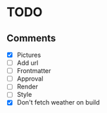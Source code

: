 # TODO

## Comments
- [x] Pictures
- [ ] Add url
- [ ] Frontmatter
- [ ] Approval
- [ ] Render
- [ ] Style
- [x] Don't fetch weather on build